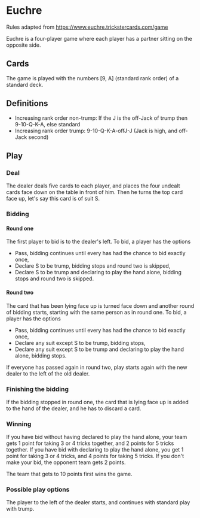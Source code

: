 # Euchre

Rules adapted from https://www.euchre.trickstercards.com/game

Euchre is a four-player game where each player has a partner sitting on the opposite side.

## Cards

The game is played with the numbers \[9, A\] (standard rank order) of a standard deck.

## Definitions
* Increasing rank order non-trump: If the J is the off-Jack of trump then 9-10-Q-K-A, else standard
* Increasing rank order trump: 9-10-Q-K-A-offJ-J (Jack is high, and off-Jack second)

## Play

### Deal

The dealer deals five cards to each player, and places the four undealt cards face down on the table in front of him.
Then he turns the top card face up, let's say this card is of suit S.

### Bidding

#### Round one
The first player to bid is to the dealer's left.
To bid, a player has the options
* Pass, bidding continues until every has had the chance to bid exactly once,
* Declare S to be trump, bidding stops and round two is skipped,
* Declare S to be trump and declaring to play the hand alone, bidding stops and round two is skipped.

#### Round two

The card that has been lying face up is turned face down and another round of bidding starts, starting with the same person as in round one.
To bid, a player has the options
* Pass, bidding continues until every has had the chance to bid exactly once,
* Declare any suit except S to be trump, bidding stops,
* Declare any suit except S to be trump and declaring to play the hand alone, bidding stops.

If everyone has passed again in round two, play starts again with the new dealer to the left of the old dealer.

### Finishing the bidding

If the bidding stopped in round one, the card that is lying face up is added to the hand of the dealer, and he has to discard a card.

### Winning

If you have bid without having declared to play the hand alone, your team gets 1 point for taking 3 or 4 tricks together, and 2 points for 5 tricks together.
If you have bid with declaring to play the hand alone, you get 1 point for taking 3 or 4 tricks, and 4 points for taking 5 tricks.
If you don't make your bid, the opponent team gets 2 points.

The team that gets to 10 points first wins the game.

### Possible play options

The player to the left of the dealer starts, and continues with standard play with trump.
